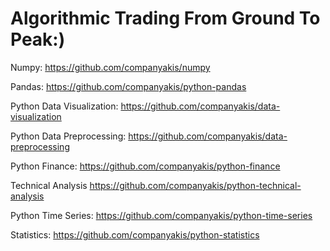 # Algorithmic Trading From Ground To Peak:)

Numpy:
https://github.com/companyakis/numpy

Pandas:
https://github.com/companyakis/python-pandas

Python Data Visualization:
https://github.com/companyakis/data-visualization

Python Data Preprocessing:
https://github.com/companyakis/data-preprocessing

Python Finance:
https://github.com/companyakis/python-finance

Technical Analysis
https://github.com/companyakis/python-technical-analysis

Python Time Series:
https://github.com/companyakis/python-time-series

Statistics:
https://github.com/companyakis/python-statistics



